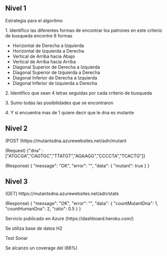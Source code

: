 <h2>Nivel 1</h2>
<p>Estrategia para el algoritmo</p>
<p>1. Identifico las diferentes formas de encontrar los patrones en este criterio de busqueda encontre 8 formas</p>
<ul>
  <li>Horizontal de Derecha a Izquierda</li>
  <li>Horizontal de Izquierda a Derecha</li>
  <li>Vertical de Arriba hacia Abajo</li>
  <li>Vertical de Arriba hacia Arriba</li>
  <li>Diagonal Superior de Derecha a Izquierda</li>
  <li>Diagonal Superior de Izquierda a Derecha</li>
  <li>Diagonal Inferior de Derecha a Izquierda</li>
  <li>Diagonal Inferior de Izquierda a Derecha</li>
</ul>
<p>2. Identifico que sean 4 letras seguidas por cada criterio de busqueda</p>
<p>3. Sumo todas las posibilidades que se encontraron</p>
<p>4. Y si encuentra mas de 1 quiere decir que le dna es mutante</p>
<h2>Nivel 2</h2>
<p>(POST )https://mutantsdna.azurewebsites.net/adn/mutant</p>
<P>(Request) {"dna" : ["ATGCGA","CAGTGC","TTATGT","AGAAGG","CCCCTA","TCACTG"]}</P>
<p>(Response) {
    "message": "OK",
    "error": "",
    "data": {
        "mutant": true
    }
}</p>
<h2>Nivel 3</h2>
<p>(GET) https://mutantsdna.azurewebsites.net/adn/stats</p>
<p>(Response) {
    "message": "OK",
    "error": "",
    "data": {
        "countMutantDna": 1,
        "countHumanDna": 2,
        "ratio": 0.5
    }
}</p>
<p>Servicio publicado en Azure (https://dashboard.heroku.com/)</p>
<p>Se utiliza base de datos H2</p>
<p>Test Sonar</p>
<p>Se alcanzo un coverage del (86%)</p>
